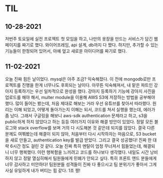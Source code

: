 # TIL

## 10-28-2021

저번주 토요일에 실전 프로젝트 첫 모임을 하고, 나만의 옷장을 만드는 서비스가 담긴 웹페이지를 짜기로 했다. 
와이어프레임, api 설계, db까지 다 짰다. 하지만, 추가할 수 있는 기능들이 한정되어 있어서, 아예 엎고 새로운 
아이디어를 짜기로 했다. 

## 11-02-2021

오늘 진짜 힘든 날이었다. mysql은 아주 조금? 익숙해졌다. 이 전에 mongodb로만 프로젝트를 진행을 한게
너무나도 후회되는 날이다. 아무튼 익숙해져서, 내 맡은 파트인 강아지 등록하기는 우선 일차적으로 완성을 했다. 강아지 등록하기 기능에 강아지 사진을 업로드를 해야 해서, multer module을 이용해 AWS S3에 저장하는 방법을 공부해야 했다. 많이 들어는 봤는데, 처음 제대로 해보는 거라 우선 유튜브를 찾아서 따라했다. 원리는 이해 되었고, 어떻게 돌아가는지 이해는 되서, 코드를 쳐서 실행을 했는데, 에러가 좀 났다. 그래서 구글링을 해보니 aws-sdk authentication 문제라고 하고, s3을 public하게 하지 않았다고 하는 등등 여러가지 이유와 해결 방안이 있었다. 정말 모든 블로그와 stack overflow를 보며 거의 다 시도해본 것 같은데 되지를 않았다. 결국 다른 분께도 여쭤봤는데 해결이 되지 않아, 처음부터 다시 시작하자는 마음으로, S3 bucket을 새로 만들고, authentication key를 발급 받았다. 그리고 결국 성공했다! 진짜 한 대략 6시간 정도 걸린 것 같다. 오늘 진짜 특히 멘탈이 엄청 무너져서 힘들었는데, 해결되니 너무 행복했다. 이런 행복함을 느끼려고 코드를 하나보다 생각했다. 내일도 시간 낭비하지 않고 정말 열심히해서 팀원들에게 민폐가 안되고 싶다. 특히 프론트 앤드 분들에게 너무 감사하고 미안하다! 팀원분들 성격들이 진짜 다 좋으시고 팀 분위기가 좋아서 그게 사실 유일하게 내가 버티는 힘 같다. 1조 짱!

